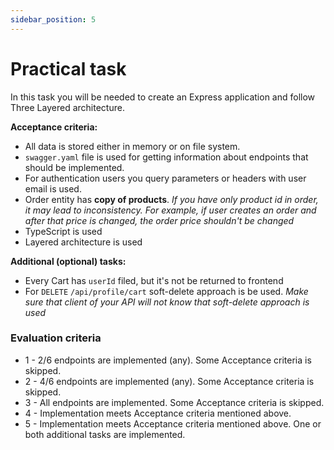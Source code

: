 ```yaml
---
sidebar_position: 5
---
```


# Practical task

In this task you will be needed to create an Express application and follow Three Layered architecture.

**Acceptance criteria:**
- All data is stored either in memory or on file system.
- `swagger.yaml` file is used for getting information about endpoints that should be implemented.
- For authentication users you query parameters or headers with user email is used.
- Order entity has **copy of products**. _If you have only product id in order, it may lead to inconsistency. For
  example, if user creates an order and after that price is changed, the order price shouldn't be changed_
- TypeScript is used
- Layered architecture is used

**Additional (optional) tasks:**
- Every Cart has `userId` filed, but it's not be returned to frontend
- For `DELETE` `/api/profile/cart` soft-delete approach is be used. _Make sure that client of your API will not know that soft-delete approach is used_

### Evaluation criteria

- 1 - 2/6 endpoints are implemented (any). Some Acceptance criteria is skipped.
- 2 - 4/6 endpoints are implemented (any). Some Acceptance criteria is skipped.
- 3 - All endpoints are implemented. Some Acceptance criteria is skipped.
- 4 - Implementation meets Acceptance criteria mentioned above.
- 5 - Implementation meets Acceptance criteria mentioned above. One or both additional tasks are implemented.
